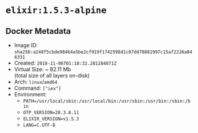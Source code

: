 # `elixir:1.5.3-alpine`

## Docker Metadata

- Image ID: `sha256:a248f5cbde98464a5be2cf919f1742598d1c07dd78881997c15af2226a846331`
- Created: `2018-11-06T01:18:32.281284871Z`
- Virtual Size: ~ 82.11 Mb  
  (total size of all layers on-disk)
- Arch: `linux`/`amd64`
- Command: `["iex"]`
- Environment:
  - `PATH=/usr/local/sbin:/usr/local/bin:/usr/sbin:/usr/bin:/sbin:/bin`
  - `OTP_VERSION=20.3.8.11`
  - `ELIXIR_VERSION=v1.5.3`
  - `LANG=C.UTF-8`
